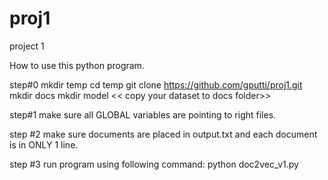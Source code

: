 # proj1
project 1

How to use this python program. 

step#0
mkdir temp
cd temp 
git clone https://github.com/gputti/proj1.git
mkdir docs
mkdir model
<< copy your dataset to docs folder>>

step#1 
make sure all GLOBAL variables are pointing to right files. 

step #2 
make sure documents are placed in output.txt and each document is in ONLY 1 line. 

step #3 
run program using following command:
python doc2vec_v1.py

